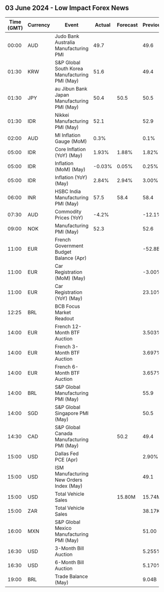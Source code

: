 ## 03 June 2024 - Low Impact Forex News

| Time (GMT) | Currency | Event | Actual | Forecast | Previous |
|------|----------|-------|--------|----------|----------|
| 00:00 | AUD | Judo Bank Australia Manufacturing PMI | 49.7 |  | 49.6 |
| 01:30 | KRW | S&P Global South Korea Manufacturing PMI (May) | 51.6 |  | 49.4 |
| 01:30 | JPY | au Jibun Bank Japan Manufacturing PMI (May) | 50.4 | 50.5 | 50.5 |
| 01:30 | IDR | Nikkei Manufacturing PMI (May) | 52.1 |  | 52.9 |
| 02:00 | AUD | MI Inflation Gauge (MoM) | 0.3% |  | 0.1% |
| 05:00 | IDR | Core Inflation (YoY) (May) | 1.93% | 1.88% | 1.82% |
| 05:00 | IDR | Inflation (MoM) (May) | -0.03% | 0.05% | 0.25% |
| 05:00 | IDR | Inflation (YoY) (May) | 2.84% | 2.94% | 3.00% |
| 06:00 | INR | HSBC India Manufacturing PMI (May) | 57.5 | 58.4 | 58.4 |
| 07:30 | AUD | Commodity Prices (YoY) | -4.2% |  | -12.1% |
| 09:00 | NOK | Manufacturing PMI (May) | 52.3 |  | 52.6 |
| 11:00 | EUR | French Government Budget Balance (Apr) |  |  | -52.8B |
| 11:00 | EUR | Car Registration (MoM) (May) |  |  | -3.00% |
| 11:00 | EUR | Car Registration (YoY) (May) |  |  | 23.10% |
| 12:25 | BRL | BCB Focus Market Readout |  |  |  |
| 14:00 | EUR | French 12-Month BTF Auction |  |  | 3.503% |
| 14:00 | EUR | French 3-Month BTF Auction |  |  | 3.697% |
| 14:00 | EUR | French 6-Month BTF Auction |  |  | 3.657% |
| 14:00 | BRL | S&P Global Manufacturing PMI (May) |  |  | 55.9 |
| 14:00 | SGD | S&P Global Singapore PMI (May) |  |  | 50.5 |
| 14:30 | CAD | S&P Global Canada Manufacturing PMI (May) |  | 50.2 | 49.4 |
| 15:00 | USD | Dallas Fed PCE (Apr) |  |  | 2.90% |
| 15:00 | USD | ISM Manufacturing New Orders Index (May) |  |  | 49.1 |
| 15:00 | USD | Total Vehicle Sales |  | 15.80M | 15.74M |
| 15:00 | ZAR | Total Vehicle Sales |  |  | 38.17K |
| 16:00 | MXN | S&P Global Mexico Manufacturing PMI (May) |  |  | 51.00 |
| 16:30 | USD | 3-Month Bill Auction |  |  | 5.255% |
| 16:30 | USD | 6-Month Bill Auction |  |  | 5.170% |
| 19:00 | BRL | Trade Balance (May) |  |  | 9.04B |
